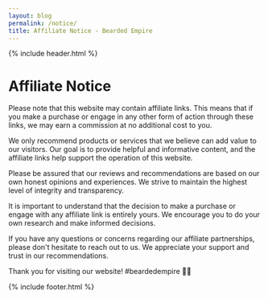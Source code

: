 ```yaml
---
layout: blog
permalink: /notice/
title: Affiliate Notice - Bearded Empire
---
```


{% include header.html %}
# Affiliate Notice

Please note that this website may contain affiliate links. This means that if you make a purchase or engage in any other form of action through these links, we may earn a commission at no additional cost to you.

We only recommend products or services that we believe can add value to our visitors. Our goal is to provide helpful and informative content, and the affiliate links help support the operation of this website.

Please be assured that our reviews and recommendations are based on our own honest opinions and experiences. We strive to maintain the highest level of integrity and transparency.

It is important to understand that the decision to make a purchase or engage with any affiliate link is entirely yours. We encourage you to do your own research and make informed decisions.

If you have any questions or concerns regarding our affiliate partnerships, please don't hesitate to reach out to us. We appreciate your support and trust in our recommendations.

Thank you for visiting our website! #beardedempire 🤘🏻

{% include footer.html %}
